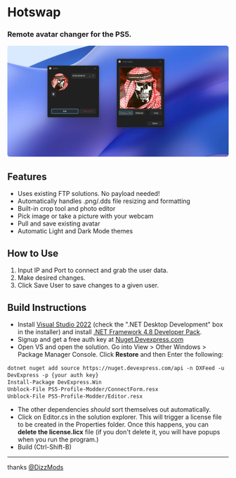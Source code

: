 # Hotswap
### Remote avatar changer for the PS5. 

![](banner.png)

## Features
- Uses existing FTP solutions. No payload needed!
- Automatically handles .png/.dds file resizing and formatting
- Built-in crop tool and photo editor
- Pick image or take a picture with your webcam
- Pull and save existing avatar
- Automatic Light and Dark Mode themes

## How to Use
1) Input IP and Port to connect and grab the user data.
2) Make desired changes.
3) Click Save User to save changes to a given user.

## Build Instructions

- Install [Visual Studio 2022](https://visualstudio.microsoft.com/downloads) (check the ".NET Desktop Development" box in the installer) and install [.NET Framework 4.8 Developer Pack](https://dotnet.microsoft.com/en-us/download/dotnet-framework/thank-you/net48-developer-pack-offline-installer).
- Signup and get a free auth key at [Nuget.Devexpress.com](https://nuget.devexpress.com/)
- Open VS and open the solution. Go into View > Other Windows > Package Manager Console. Click **Restore** and then Enter the following:

```
dotnet nuget add source https://nuget.devexpress.com/api -n DXFeed -u DevExpress -p {your auth key}
Install-Package DevExpress.Win
Unblock-File PS5-Profile-Modder/ConnectForm.resx
Unblock-File PS5-Profile-Modder/Editor.resx
```
- The other dependencies *should* sort themselves out automatically. 
- Click on Editor.cs in the solution explorer. This will trigger a license file to be created in the Properties folder. Once this happens, you can **delete the license.licx** file (if you don't delete it, you will have popups when you run the program.)
- Build (Ctrl-Shift-B)

---

thanks [@DizzMods](https://twitter.com/dizzmods)
